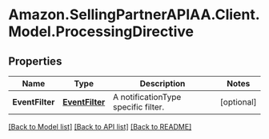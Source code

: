 # Amazon.SellingPartnerAPIAA.Client.Model.ProcessingDirective
## Properties

Name | Type | Description | Notes
------------ | ------------- | ------------- | -------------
**EventFilter** | [**EventFilter**](EventFilter.md) | A notificationType specific filter. | [optional] 

[[Back to Model list]](../README.md#documentation-for-models) [[Back to API list]](../README.md#documentation-for-api-endpoints) [[Back to README]](../README.md)

